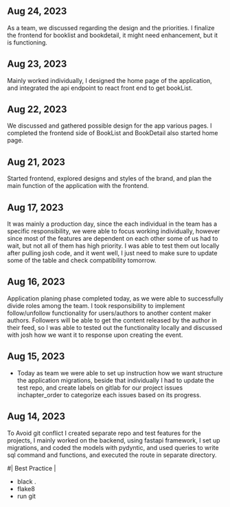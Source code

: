 ## Aug 24, 2023
As a team, we discussed regarding the design and the priorities. I finalize the frontend for booklist and bookdetail, it might need enhancement, but it is functioning.

## Aug 23, 2023

Mainly worked individually, I designed the home page of the application, and integrated the api endpoint to react front end to get bookList.

## Aug 22, 2023

We discussed and gathered possible design for the app various pages. I completed the frontend side of BookList and BookDetail also started home page.

## Aug 21, 2023

Started frontend, explored designs and styles of the brand, and plan the main function of the application with the frontend.


## Aug 17, 2023

It was mainly a production day, since the each individual in the team has a specific responsibility, we were able to focus working individually, however since most of the features are dependent on each other some of us had to wait, but not all of them has high priority. I was able to test them out locally after pulling josh  code, and it went well, I just need to make sure to update some of the table and check compatibility tomorrow.

## Aug 16, 2023

Application planing phase completed today, as we were able to successfully divide roles among the team. I took responsibility to implement follow/unfollow functionality for users/authors to another content maker authors. Followers will be able to get the content released by the author in their feed, so I was able to tested out the functionality locally and discussed with josh how we want it to response upon creating the event.



## Aug 15, 2023

- Today as team we were able to set up instruction how we want structure the application migrations, beside that  individually I had to update the test repo, and  create labels on gitlab for our  project issues inchapter_order to categorize each issues based on its progress.


## Aug 14, 2023

To Avoid git conflict I created separate repo and test features for the projects, I mainly worked on the backend, using fastapi framework, I set up migrations, and coded the models with pydyntic, and used queries to write sql command and functions, and executed the route in separate directory.





#| Best Practice |
- black .
- flake8
- run git
